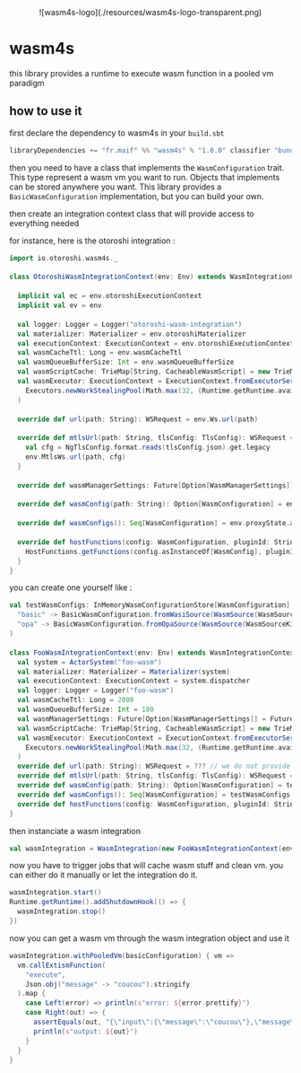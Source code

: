 <div style="width: 100%; display: flex; justify-content: center;">
![wasm4s-logo](./resources/wasm4s-logo-transparent.png)
</div>

# wasm4s

this library provides a runtime to execute wasm function in a pooled vm paradigm

## how to use it

first declare the dependency to wasm4s in your `build.sbt`

```scala
libraryDependencies += "fr.maif" %% "wasm4s" % "1.0.0" classifier "bundle"
```

then you need to have a class that implements the `WasmConfiguration` trait. This type represent a wasm vm you want to run. Objects that implements 
can be stored anywhere you want. This library provides a `BasicWasmConfiguration` implementation, but you can build your own. 

then create an integration context class that will provide access to everything needed

for instance, here is the otoroshi integration :

```scala
import io.otoroshi.wasm4s._

class OtoroshiWasmIntegrationContext(env: Env) extends WasmIntegrationContext {

  implicit val ec = env.otoroshiExecutionContext
  implicit val ev = env

  val logger: Logger = Logger("otoroshi-wasm-integration")
  val materializer: Materializer = env.otoroshiMaterializer
  val executionContext: ExecutionContext = env.otoroshiExecutionContext
  val wasmCacheTtl: Long = env.wasmCacheTtl
  val wasmQueueBufferSize: Int = env.wasmQueueBufferSize
  val wasmScriptCache: TrieMap[String, CacheableWasmScript] = new TrieMap[String, CacheableWasmScript]()
  val wasmExecutor: ExecutionContext = ExecutionContext.fromExecutorService(
    Executors.newWorkStealingPool(Math.max(32, (Runtime.getRuntime.availableProcessors * 4) + 1))
  )

  override def url(path: String): WSRequest = env.Ws.url(path)

  override def mtlsUrl(path: String, tlsConfig: TlsConfig): WSRequest = {
    val cfg = NgTlsConfig.format.reads(tlsConfig.json).get.legacy
    env.MtlsWs.url(path, cfg)
  }

  override def wasmManagerSettings: Future[Option[WasmManagerSettings]] = env.datastores.globalConfigDataStore.latest().wasmManagerSettings.vfuture

  override def wasmConfig(path: String): Option[WasmConfiguration] = env.proxyState.wasmPlugin(path).map(_.config)

  override def wasmConfigs(): Seq[WasmConfiguration] = env.proxyState.allWasmPlugins().map(_.config)

  override def hostFunctions(config: WasmConfiguration, pluginId: String): Array[WasmOtoroshiHostFunction[_ <: WasmOtoroshiHostUserData]] = {
    HostFunctions.getFunctions(config.asInstanceOf[WasmConfig], pluginId, None)
  }
}
```

you can create one yourself like :

```scala
val testWasmConfigs: InMemoryWasmConfigurationStore[WasmConfiguration] = InMemoryWasmConfigurationStore(
  "basic" -> BasicWasmConfiguration.fromWasiSource(WasmSource(WasmSourceKind.File, "./src/test/resources/basic.wasm")),
  "opa" -> BasicWasmConfiguration.fromOpaSource(WasmSource(WasmSourceKind.File, "./src/test/resources/opa.wasm")),
)

class FooWasmIntegrationContext(env: Env) extends WasmIntegrationContext {
  val system = ActorSystem("foo-wasm")
  val materializer: Materializer = Materializer(system)
  val executionContext: ExecutionContext = system.dispatcher
  val logger: Logger = Logger("foo-wasm")
  val wasmCacheTtl: Long = 2000
  val wasmQueueBufferSize: Int = 100
  val wasmManagerSettings: Future[Option[WasmManagerSettings]] = Future.successful(None)
  val wasmScriptCache: TrieMap[String, CacheableWasmScript] = new TrieMap[String, CacheableWasmScript]()
  val wasmExecutor: ExecutionContext = ExecutionContext.fromExecutorService(
    Executors.newWorkStealingPool(Math.max(32, (Runtime.getRuntime.availableProcessors * 4) + 1))
  )
  override def url(path: String): WSRequest = ??? // we do not provide http call right now ;)
  override def mtlsUrl(path: String, tlsConfig: TlsConfig): WSRequest = ???  // we do not provide http call right now ;)
  override def wasmConfig(path: String): Option[WasmConfiguration] = testWasmConfigs.wasmConfiguration(path)
  override def wasmConfigs(): Seq[WasmConfiguration] = testWasmConfigs.wasmConfigurations()
  override def hostFunctions(config: WasmConfiguration, pluginId: String): Array[WasmOtoroshiHostFunction[_ <: WasmOtoroshiHostUserData]] = Array.empty
}
```

then instanciate a wasm integration 

```scala
val wasmIntegration = WasmIntegration(new FooWasmIntegrationContext(env))
```

now you have to trigger jobs that will cache wasm stuff and clean vm. you can either do it manually or let the integration do it.

```scala
wasmIntegration.start()
Runtime.getRuntime().addShutdownHook(() => {
  wasmIntegration.stop()
})
```

now you can get a wasm vm through the wasm integration object and use it

```scala
wasmIntegration.withPooledVm(basicConfiguration) { vm =>
  vm.callExtismFunction(
    "execute",
    Json.obj("message" -> "coucou").stringify
  ).map {
    case Left(error) => println(s"error: ${error.prettify}")
    case Right(out) => {
      assertEquals(out, "{\"input\":{\"message\":\"coucou\"},\"message\":\"yo\"}")
      println(s"output: ${out}")
    }
  }
}
```
